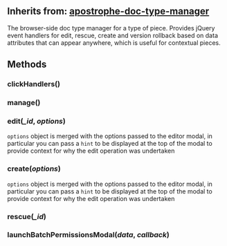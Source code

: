 ## Inherits from: [apostrophe-doc-type-manager](../apostrophe-doc-type-manager/browser-apostrophe-doc-type-manager.md)
The browser-side doc type manager for a type of piece. Provides jQuery event handlers
for edit, rescue, create and version rollback based on data attributes that can
appear anywhere, which is useful for contextual pieces.


## Methods
### clickHandlers()

### manage()

### edit(*_id*, *options*)
`options` object is merged with the options passed to the editor modal,
in particular you can pass a `hint` to be displayed
at the top of the modal to provide context for why the edit operation
was undertaken
### create(*options*)
`options` object is merged with the options passed to the editor modal,
in particular you can pass a `hint` to be displayed
at the top of the modal to provide context for why the edit operation
was undertaken
### rescue(*_id*)

### launchBatchPermissionsModal(*data*, *callback*)


